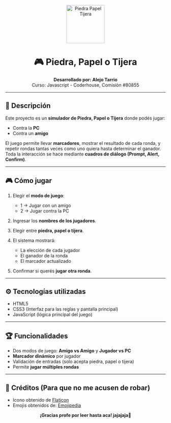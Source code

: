 <p align="center">
  <img src="https://cdn-icons-png.flaticon.com/256/6831/6831874.png" alt="Piedra Papel Tijera" width="120">
</p>

<h1 align="center" href='https://piedra-papel-tijera-lac-tau.vercel.app/'>🎮 Piedra, Papel o Tijera</h1>

<p align="center">
  <strong>Desarrollado por: Alejo Tarrio</strong><br>
  Curso: Javascript - Coderhouse, Comisión #80855
</p>

---

## 📝 Descripción

Este proyecto es un **simulador de Piedra, Papel o Tijera** donde podés jugar:  

- Contra la **PC**  
- Contra un **amigo**  

El juego permite llevar **marcadores**, mostrar el resultado de cada ronda, y repetir rondas tantas veces como uno quiera hasta determinar el ganador.  
Toda la interacción se hace mediante **cuadros de diálogo (Prompt, Alert, Confirm)**.  

---

## 🎮 Cómo jugar

1. Elegir el **modo de juego**:  
   - 1 → Jugar con un amigo  
   - 2 → Jugar contra la PC  

2. Ingresar los **nombres de los jugadores**.  

3. Elegir entre **piedra, papel o tijera**.  

4. El sistema mostrará:  
   - La elección de cada jugador  
   - El ganador de la ronda  
   - El marcador actualizado  

5. Confirmar si querés **jugar otra ronda**.  

---

## ⚙️ Tecnologías utilizadas

- HTML5  
- CSS3 (Interfaz para las reglas y pantalla principal)  
- JavaScript (lógica principal del juego)  

---

## 🏆 Funcionalidades

- Dos modos de juego: **Amigo vs Amigo** y **Jugador vs PC**  
- **Marcador dinámico** por jugador  
- Validación de entradas (solo acepta piedra, papel o tijera)  
- Permite **jugar múltiples rondas**  

---

## 📌 Créditos (Para que no me acusen de robar)

- Icono obtenido de [Flaticon](https://www.flaticon.com/)  
- Emojis obtenidos de: [Emojipedia](https://emojipedia.org)  

<p align="center">
  <strong>¡Gracias profe por leer hasta aca! jajajaja🎉</strong>
</p>
